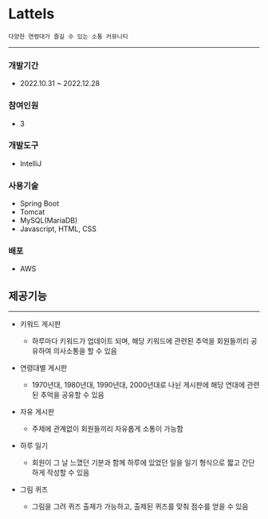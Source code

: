 # LatteIs
```
다양한 연령대가 즐길 수 있는 소통 커뮤니티
```
- -------------

### 개발기간
- 2022.10.31 ~ 2022.12.28

### 참여인원
- 3
### 개발도구
- IntelliJ

### 사용기술
- Spring Boot
- Tomcat
- MySQL(MariaDB)
- Javascript, HTML, CSS

### 배포
- AWS

## 제공기능
- -------------
- 키워드 게시판  
  - 하루마다 키워드가 업데이트 되며, 해당 키워드에 관련된 추억을 회원들끼리 공유하여 의사소통을 할 수 있음
  

- 연령대별 게시판
  - 1970년대, 1980년대, 1990년대, 2000년대로 나뉜 게시판에 해당 연대에 관련된 추억을 공유할 수 있음  


- 자유 게시판
  - 주제에 관계없이 회원들끼리 자유롭게 소통이 가능함


- 하루 일기
  - 회원이 그 날 느꼈던 기분과 함께 하루에 있었던 일을 일기 형식으로 짧고 간단하게 작성할 수 있음
  

- 그림 퀴즈
  - 그림을 그려 퀴즈 출제가 가능하고, 출제된 퀴즈를 맞춰 점수를 얻을 수 있음
